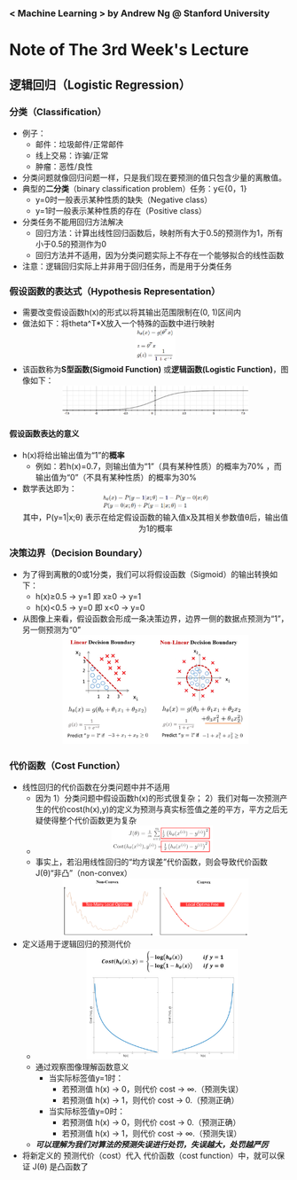 ### < Machine Learning > by Andrew Ng @ Stanford University

# Note of The 3rd Week's Lecture

## 逻辑回归（Logistic Regression）

### 分类（Classification）
+ 例子：
	+ 邮件：垃圾邮件/正常邮件
	+ 线上交易：诈骗/正常
	+ 肿瘤：恶性/良性
+ 分类问题就像回归问题一样，只是我们现在要预测的值只包含少量的离散值。
+ 典型的**二分类**（binary classification problem）任务：y∈{0，1}
	+ y=0时一般表示某种性质的缺失（Negative class）
	+ y=1时一般表示某种性质的存在（Positive class）
+ 分类任务不能用回归方法解决
	+ 回归方法：计算出线性回归函数后，映射所有大于0.5的预测作为1，所有小于0.5的预测作为0
	+ 回归方法并不适用，因为分类问题实际上不存在一个能够拟合的线性函数
+ 注意：逻辑回归实际上并非用于回归任务，而是用于分类任务

### 假设函数的表达式（Hypothesis Representation）
+ 需要改变假设函数h(x)的形式以将其输出范围限制在(0, 1)区间内
+ 做法如下：将theta^T*X放入一个特殊的函数中进行映射
	<div align=center><img src="https://raw.githubusercontent.com/Jack-CHEN-sci/Machine-Learning-Andrew/master/notes/img/sigmoid_function.png" width = 15% /></div>
+ 该函数称为**S型函数(Sigmoid Function)** 或**逻辑函数(Logistic Function)**，图像如下：
	<div align=center><img src="https://raw.githubusercontent.com/Jack-CHEN-sci/Machine-Learning-Andrew/master/notes/img/sigmoid_function_image.png" width = 70% /></div>
#### 假设函数表达的意义
+ h(x)将给出输出值为“1”的**概率**
	+ 例如：若h(x)=0.7，则输出值为“1”（具有某种性质）的概率为70% ，而输出值为“0”（不具有某种性质）的概率为30%
+ 数学表达即为：</br>
	<div align=center><img src="https://raw.githubusercontent.com/Jack-CHEN-sci/Machine-Learning-Andrew/master/notes/img/classification_hx_meaning.png" width = 40% /></br>
	其中，P(y=1|x;θ) 表示在给定假设函数的输入值x及其相关参数值θ后，输出值为1的概率</div>

### 决策边界（Decision Boundary）
+ 为了得到离散的0或1分类，我们可以将假设函数（Sigmoid）的输出转换如下：
	+ h(x)≥0.5 -> y=1 即 x≥0 -> y=1
	+ h(x)<0.5 -> y=0 即 x<0 -> y=0
+ 从图像上来看，假设函数会形成一条决策边界，边界一侧的数据点预测为“1”，另一侧预测为“0”
	<div align=center><img src="https://raw.githubusercontent.com/Jack-CHEN-sci/Machine-Learning-Andrew/master/notes/img/decision_boundary_image.png" width = 70% /></div>

### 代价函数（Cost Function）
+ 线性回归的代价函数在分类问题中并不适用
	+ 因为 1）分类问题中假设函数h(x)的形式很复杂； 2）我们对每一次预测产生的代价cost(h(x),y)的定义为预测与真实标签值之差的平方，平方之后无疑使得整个代价函数更为复杂
	+ <div align=center><img src="https://raw.githubusercontent.com/Jack-CHEN-sci/Machine-Learning-Andrew/master/notes/img/cost_redefine.png" width = 40% /></div>
	+ 事实上，若沿用线性回归的“均方误差”代价函数，则会导致代价函数J(θ)“非凸”（non-convex）
	<div align=center><img src="https://raw.githubusercontent.com/Jack-CHEN-sci/Machine-Learning-Andrew/master/notes/img/convex_vs_nonconvex.png" width = 70% /></div>
+ 定义适用于逻辑回归的预测代价
	+ <div align=center><img src="https://raw.githubusercontent.com/Jack-CHEN-sci/Machine-Learning-Andrew/master/notes/img/cost_of_classification.png" width = 60% /></div>
	+ 通过观察图像理解函数意义
		+ 当实际标签值y=1时：
			+ 若预测值 h(x) -> 0，则代价 cost -> ∞.（预测失误）
			+ 若预测值 h(x) -> 1，则代价 cost -> 0.（预测正确）
		+ 当实际标签值y=0时：
			+ 若预测值 h(x) -> 0，则代价 cost -> 0.（预测正确）
			+ 若预测值 h(x) -> 1，则代价 cost -> ∞.（预测失误）
	+ ***可以理解为我们对算法的预测失误进行处罚，失误越大，处罚越严厉***
+ 将新定义的 预测代价（cost）代入 代价函数（cost function）中，就可以保证 J(θ) 是凸函数了

